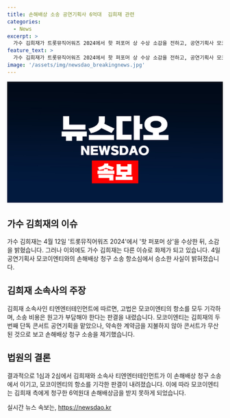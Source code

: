 ```yaml
---
title: 손해배상 소송 공연기획사 6억대  김희재 관련
categories:
  - News
excerpt: >
  가수 김희재가 트롯뮤직어워즈 2024에서 핫 퍼포머 상 수상 소감을 전하고, 공연기획사 모코이엔티와의 6억원대 손해배상 청구 소송 항소심에서 승소했다. 이에 모코이엔티의 항소를 기각하며 김희재 손을 들어준 판결에 대해 소속사 티엔엔터테인먼트가 밝혔다. 모코이엔티는 김희재의 단독 콘서트를 무산시키고 손해배상을 청구했지만, 법원은 김희재와 소속사에 판을 들어주었다.
feature_text: >
  가수 김희재가 트롯뮤직어워즈 2024에서 핫 퍼포머 상 수상 소감을 전하고, 공연기획사 모코이엔티와의 6억원대 손해배상 청구 소송 항소심에서 승소했다. 이에 모코이엔티의 항소를 기각하며 김희재 손을 들어준 판결에 대해 소속사 티엔엔터테인먼트가 밝혔다. 모코이엔티는 김희재의 단독 콘서트를 무산시키고 손해배상을 청구했지만, 법원은 김희재와 소속사에 판을 들어주었다.
image: '/assets/img/newsdao_breakingnews.jpg'
---
```


<p><img src="/assets/img/newsdao_breakingnews.jpg" alt="ranknews 속보" /></p>

<h2 data-ke-size="size26">가수 김희재의 이슈</h2>

<p data-ke-size="size16">가수 김희재는 4월 12일 '트롯뮤직어워즈 2024'에서 '핫 퍼포머 상'을 수상한 뒤, 소감을 밝혔습니다. 그러나 이외에도 가수 김희재는 다른 이슈로 화제가 되고 있습니다. 4일 공연기획사 모코이엔티와의 손해배상 청구 소송 항소심에서 승소한 사실이 밝혀졌습니다.</p>

<h2 data-ke-size="size26">김희재 소속사의 주장</h2>

<p data-ke-size="size16">김희재 소속사인 티엔엔터테인먼트에 따르면, 고법은 모코이엔티의 항소를 모두 기각하며, 소송 비용은 원고가 부담해야 한다는 판결을 내렸습니다. 모코이엔티는 김희재의 두 번째 단독 콘서트 공연기획을 맡았으나, 약속한 계약금을 지불하지 않아 콘서트가 무산된 것으로 보고 손해배상 청구 소송을 제기했습니다.</p>

<h2 data-ke-size="size26">법원의 결론</h2>

<p data-ke-size="size16">결과적으로 1심과 2심에서 김희재와 소속사 티엔엔터테인먼트가 이 손해배상 청구 소송에서 이기고, 모코이엔티의 항소를 기각한 판결이 내려졌습니다. 이에 따라 모코이엔티는 김희재 측에게 청구한 6억원대 손해배상금을 받지 못하게 되었습니다.</p>
실시간 뉴스 속보는, <a href="https://newsdao.kr" rel="dofollow">https://newsdao.kr</a>


